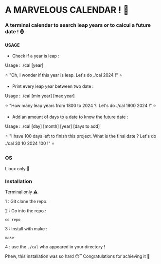 # A MARVELOUS CALENDAR ! 📆
### A terminal calendar to search leap years or to calcul a future date ! ⌚

#### USAGE
- Check if a year is leap :

Usage : ./cal [year]

⭐ "Oh, I wonder if this year is leap. Let's do ./cal 2024 !" ⭐

- Print every leap year between two date :

Usage : ./cal [min year] [max year]


⭐ "How many leap years from 1800 to 2024 ?. Let's do ./cal 1800 2024 !" ⭐

- Add an amount of days to a date to know the future date :

Usage : ./cal [day] [month] [year] [days to add]

⭐ "I have 100 days left to finish this project. What is the final date ? Let's do ./cal 30 10 2024 100 !" ⭐

### OS
Linux only 🐧

### Installation
Terminal only ⚠️

1 : Git clone the repo.

2 : Go into the repo :
```shell
cd repo
```
3 : Install with make :
```
make
```
4 : use the ```./cal``` who appeared in your directory !

Phew, this installation was so hard 😴 Congratulations for achieving it 🥳
